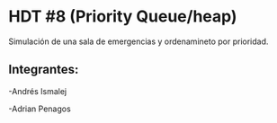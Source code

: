# HDT #8 (Priority Queue/heap)
Simulación de una sala de emergencias y ordenamineto por prioridad. 
## Integrantes:
-Andrés Ismalej

-Adrian Penagos

